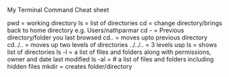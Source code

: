  My Terminal Command Cheat sheet

pwd = working directory
ls = list of directories
cd = change directory/brings back to home directory e.g. Users/nathparmar
cd - = Previous directory/folder you last browsed
cd.. = moves upto previous directory
cd../.. = moves up two levels of directories
../../.. = 3 levels usp
ls = shows list of directories
ls -l = a list of files and folders along with permissions, owner and date last modified
ls -al = # a list of files and folders including hidden files
mkdir = creates folder/directory


